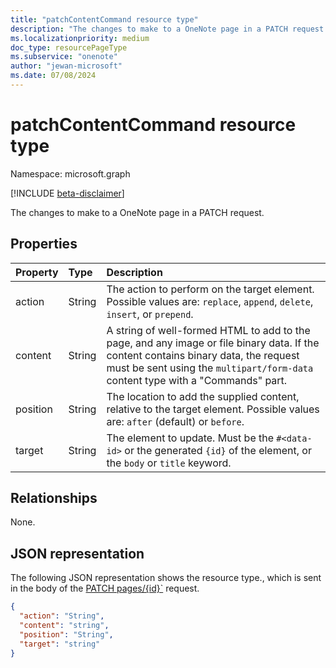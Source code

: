 ```yaml
---
title: "patchContentCommand resource type"
description: "The changes to make to a OneNote page in a PATCH request."
ms.localizationpriority: medium
doc_type: resourcePageType
ms.subservice: "onenote"
author: "jewan-microsoft"
ms.date: 07/08/2024
---
```


# patchContentCommand resource type

Namespace: microsoft.graph

[!INCLUDE [beta-disclaimer](../../includes/beta-disclaimer.md)]

The changes to make to a OneNote page in a PATCH request.

## Properties
| Property	   | Type	|Description|
|:---------------|:--------|:----------|
|action|String|The action to perform on the target element. Possible values are: `replace`, `append`, `delete`, `insert`, or `prepend`.|
|content|String|A string of well-formed HTML to add to the page, and any image or file binary data. If the content contains binary data, the request must be sent using the `multipart/form-data` content type with a "Commands" part. |
|position|String|The location to add the supplied content, relative to the target element. Possible values are: `after` (default) or `before`.|
|target|String|The element to update. Must be the `#<data-id>` or the generated `{id}` of the element, or the `body` or `title` keyword.|

## Relationships
None.

## JSON representation

The following JSON representation shows the resource type., which is sent in the body of the [PATCH pages/{id}`](../api/page-update.md) request.

<!-- {
  "blockType": "resource",
  "optionalProperties": [

  ],
  "@odata.type": "microsoft.graph.onenotePatchContentCommand"
}-->

```json
{
  "action": "String",
  "content": "string",
  "position": "String",
  "target": "string"
}

```

<!-- uuid: 8fcb5dbc-d5aa-4681-8e31-b001d5168d79
2015-10-25 14:57:30 UTC -->
<!--
{
  "type": "#page.annotation",
  "description": "patchContentCommand resource",
  "keywords": "",
  "section": "documentation",
  "tocPath": "",
  "suppressions": []
}
-->


